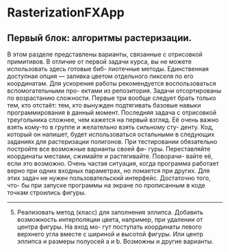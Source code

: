 # RasterizationFXApp
## Первый блок: алгоритмы растеризации.
В этом разделе представлены варианты, связанные с отрисовкой примитивов.
В отличие от первой задачи курса, вы не можете использовать здесь готовые биб-
лиотечные методы. Единственная доступная опция — заливка цветом отдельного
пикселя по его координатам.
Для ускорения работы рекомендуется воспользоваться вспомогательными про-
ектами из репозитория.
Задачи отсортированы по возрастанию сложности. Первые три вообще следует
брать только тем, кто отстаёт: тем, кто вынужден подтягивать базовые навыки
программирования в данный момент.
Последняя задача с отрисовкой треугольника сложнее, чем кажется на первый
взгляд. Её очень важно взять кому-то в группе и желательно взять сильному сту-
денту. Код, который он напишет, будет использоваться остальными в следующих
заданиях для растеризации полигонов.
При тестировании обязательно постройте все возможные варианты своей фи-
гуры. Переставляйте координаты местами, сжимайте и растягивайте. Поворачи-
вайте её, если это возможно. Очень частая ситуация, когда программа работает
верно при одних входных параметрах, но ломается при других.
Для этих задач не нужен пользовательский интерфейс. Достаточно того, что-
бы при запуске программы на экране по прописанным в коде точкам строились
фигуры.
___
5) Реализовать метод (класс) для заполнения эллипса. Добавить возможность
интерполяции цвета, например, при удалении от центра фигуры. На вход мо-
гут поступать координаты левого верхнего угла вместе с шириной и высотой
фигуры. Или центр эллипса и размеры полуосей a и b. Возможны и другие
варианты.

